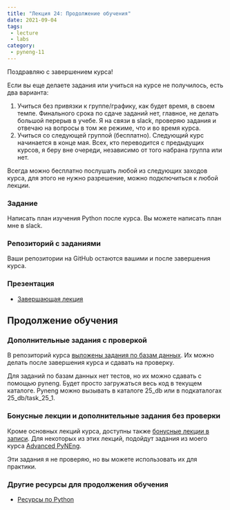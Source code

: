 ```yaml
---
title: "Лекция 24: Продолжение обучения"
date: 2021-09-04
tags:
 - lecture
 - labs
category:
 - pyneng-11
---
```


Поздравляю с завершением курса!

Если вы еще делаете задания или учиться на курсе не получилось, есть два варианта:

1. Учиться без привязки к группе/графику, как будет время, в своем темпе.
   Финального срока по сдаче заданий нет, главное, не делать большой перерыв в учебе.
   Я на связи в slack, проверяю задания и отвечаю на вопросы в том же режиме, что и во время курса.
2. Учиться со следующей группой (бесплатно). Следующий курс 
   начинается в конце мая. Всех, кто переводится с предыдущих курсов,
   я беру вне очереди, независимо от того набрана группа или нет.


Всегда можно бесплатно послушать любой из следующих заходов курса,
для этого не нужно разрешение, можно подключиться к любой лекции.

### Задание

Написать план изучения Python после курса.
Вы можете написать план мне в slack.


### Репозиторий с заданиями

Ваши репозитории на GitHub остаются вашими и после завершения курса.

### Презентация

* [Завершающая лекция](https://github.com/pyneng/all-pyneng-slides/blob/main/pyneng/30_final.md)


## Продолжение обучения


### Дополнительные задания с проверкой

В репозиторий курса [выложены задания по базам данных](https://github.com/pyneng/pyneng-online-10-jan-apr-2021/tree/main/exercises/25_db).
Их можно делать после завершения курса и сдавать на проверку.

Для заданий по базам данных нет тестов, но их можно сдавать с помощью pyneng.
Будет просто загружаться весь код в текущем каталоге.
Pyneng можно вызывать в каталоге 25_db или в подкаталогах 25_db/task_25_1.

### Бонусные лекции и дополнительные задания без проверки

Кроме основных лекций курса, доступны также [бонусные лекции в записи](https://pyneng.github.io/bonus-lectures/).
Для некоторых из этих лекций, подойдут задания из моего курса [Advanced PyNEng](https://github.com/natenka/advpyneng-examples-exercises).

Эти задания я не проверяю, но вы можете использовать их для практики.

### Другие ресурсы для продолжения обучения

* [Ресурсы по Python](https://natenka.github.io/pyneng-resources/)

